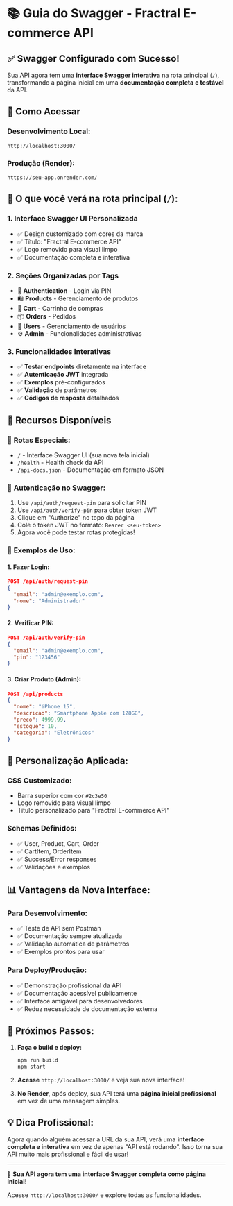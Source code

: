 # 📚 Guia do Swagger - Fractral E-commerce API

## ✅ Swagger Configurado com Sucesso!

Sua API agora tem uma **interface Swagger interativa** na rota principal (`/`), transformando a página inicial em uma **documentação completa e testável** da API.

## 🚀 Como Acessar

### Desenvolvimento Local:
```
http://localhost:3000/
```

### Produção (Render):
```
https://seu-app.onrender.com/
```

## 🎯 O que você verá na rota principal (`/`):

### 1. **Interface Swagger UI Personalizada**
- ✅ Design customizado com cores da marca
- ✅ Título: "Fractral E-commerce API"
- ✅ Logo removido para visual limpo
- ✅ Documentação completa e interativa

### 2. **Seções Organizadas por Tags**
- 🔐 **Authentication** - Login via PIN
- 🛍️ **Products** - Gerenciamento de produtos
- 🛒 **Cart** - Carrinho de compras
- 📦 **Orders** - Pedidos
- 👤 **Users** - Gerenciamento de usuários
- ⚙️ **Admin** - Funcionalidades administrativas

### 3. **Funcionalidades Interativas**
- ✅ **Testar endpoints** diretamente na interface
- ✅ **Autenticação JWT** integrada
- ✅ **Exemplos** pré-configurados
- ✅ **Validação** de parâmetros
- ✅ **Códigos de resposta** detalhados

## 🔧 Recursos Disponíveis

### 📍 **Rotas Especiais:**
- `/` - Interface Swagger UI (sua nova tela inicial)
- `/health` - Health check da API
- `/api-docs.json` - Documentação em formato JSON

### 🔐 **Autenticação no Swagger:**
1. Use `/api/auth/request-pin` para solicitar PIN
2. Use `/api/auth/verify-pin` para obter token JWT
3. Clique em "Authorize" no topo da página
4. Cole o token JWT no formato: `Bearer <seu-token>`
5. Agora você pode testar rotas protegidas!

### 📝 **Exemplos de Uso:**

#### 1. **Fazer Login:**
```json
POST /api/auth/request-pin
{
  "email": "admin@exemplo.com",
  "nome": "Administrador"
}
```

#### 2. **Verificar PIN:**
```json
POST /api/auth/verify-pin
{
  "email": "admin@exemplo.com",
  "pin": "123456"
}
```

#### 3. **Criar Produto (Admin):**
```json
POST /api/products
{
  "nome": "iPhone 15",
  "descricao": "Smartphone Apple com 128GB",
  "preco": 4999.99,
  "estoque": 10,
  "categoria": "Eletrônicos"
}
```

## 🎨 **Personalização Aplicada:**

### CSS Customizado:
- Barra superior com cor `#2c3e50`
- Logo removido para visual limpo
- Título personalizado para "Fractral E-commerce API"

### Schemas Definidos:
- ✅ User, Product, Cart, Order
- ✅ CartItem, OrderItem
- ✅ Success/Error responses
- ✅ Validações e exemplos

## 📊 **Vantagens da Nova Interface:**

### Para Desenvolvimento:
- ✅ Teste de API sem Postman
- ✅ Documentação sempre atualizada
- ✅ Validação automática de parâmetros
- ✅ Exemplos prontos para usar

### Para Deploy/Produção:
- ✅ Demonstração profissional da API
- ✅ Documentação acessível publicamente
- ✅ Interface amigável para desenvolvedores
- ✅ Reduz necessidade de documentação externa

## 🚀 **Próximos Passos:**

1. **Faça o build e deploy:**
   ```bash
   npm run build
   npm start
   ```

2. **Acesse** `http://localhost:3000/` e veja sua nova interface!

3. **No Render**, após deploy, sua API terá uma **página inicial profissional** em vez de uma mensagem simples.

## 💡 **Dica Profissional:**
Agora quando alguém acessar a URL da sua API, verá uma **interface completa e interativa** em vez de apenas "API está rodando". Isso torna sua API muito mais profissional e fácil de usar!

---

**🎉 Sua API agora tem uma interface Swagger completa como página inicial!** 

Acesse `http://localhost:3000/` e explore todas as funcionalidades.